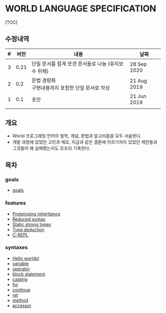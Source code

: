 # WORLD LANGUAGE SPECIFICATION

[TOC]

## 수정내역

| #    | 버전 | 내용                                                    | 날짜          |
| ---- | ---- | --------------------------------------------------------|---------------|
| 3    | 0.21 | 단일 문서를 잘게 쪼갠 문서들로 나눔 (유지보수 위해)     | 28 Sep 2020   |
| 2    | 0.2  | 문법 경량화<br />구현내용까지 포함한 단일 문서로 작성   | 21 Aug 2019   |
| 1    | 0.1  | 초안                                                    | 21 Jun 2019   |
|      |      |                                                         |               |

## 개요
* World 프로그래밍 언어의 철학, 개념, 문법과 알고리즘을 모두 서술한다.
* 개발 과정에 있었던 고민과 메모, 지금과 같은 결론에 이르기까지 있었던 제안들과 그것들이 왜 실패했는지도 모조리 기록한다.

## 목차

### goals

- [goals](md___users_kniz_repo_worldlang_docs_refs_goals__g_o_a_l_s.html)

### features

- [Prototyping inheritance](md___users_kniz_repo_worldlang_docs_refs_feats__prototyping__inheritance.html)
- [Reduced syntax](md___users_kniz_repo_worldlang_docs_refs_feats__reduced_syntax.html)
- [Static strong types](md___users_kniz_repo_worldlang_docs_refs_feats__static__strong__types.html)
- [Type deduction](md___users_kniz_repo_worldlang_docs_refs_feats__type_deduction.html.html)
- [C-REPL](md___users_kniz_repo_worldlang_docs_refs_feats__c-_r_e_p_l.html)

### syntaxes

- [Hello worlds!](md___users_kniz_repo_worldlang_docs_refs_syntaxes__hello__world.html)
- [variable](md___users_kniz_repo_worldlang_docs_refs_syntaxes_variable.html)
- [operator](md___users_kniz_repo_worldlang_docs_refs_syntaxes_operator.html)
- [block statement](md___users_kniz_repo_worldlang_docs_refs_syntaxes_blockstmt.html)
- [casting](md___users_kniz_repo_worldlang_docs_refs_syntaxes_casting.html)
- [for](md___users_kniz_repo_worldlang_docs_refs_syntaxes_for.html)
- [continue](md___users_kniz_repo_worldlang_docs_refs_syntaxes_continue.html)
- [ret](md___users_kniz_repo_worldlang_docs_refs_syntaxes_ret.html)
- [method]()
- [accessor]()
